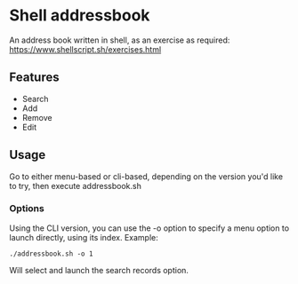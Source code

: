 # Shell addressbook
An address book written in shell, as an exercise as required: https://www.shellscript.sh/exercises.html

## Features
- Search
- Add
- Remove
- Edit

## Usage
Go to either menu-based or cli-based, depending on the version you'd like to try, then execute addressbook.sh

### Options
Using the CLI version, you can use the -o option to specify a menu option to launch directly, using its index.
Example:
```
./addressbook.sh -o 1
```
Will select and launch the search records option.
